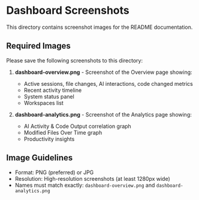 # Dashboard Screenshots

This directory contains screenshot images for the README documentation.

## Required Images

Please save the following screenshots to this directory:

1. **dashboard-overview.png** - Screenshot of the Overview page showing:
   - Active sessions, file changes, AI interactions, code changed metrics
   - Recent activity timeline
   - System status panel
   - Workspaces list

2. **dashboard-analytics.png** - Screenshot of the Analytics page showing:
   - AI Activity & Code Output correlation graph
   - Modified Files Over Time graph
   - Productivity insights

## Image Guidelines

- Format: PNG (preferred) or JPG
- Resolution: High-resolution screenshots (at least 1280px wide)
- Names must match exactly: `dashboard-overview.png` and `dashboard-analytics.png`

